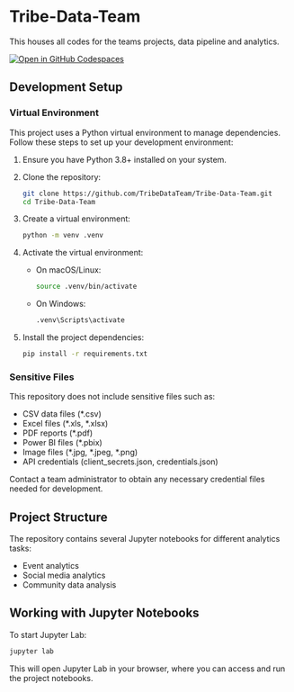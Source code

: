 # Tribe-Data-Team
This houses all codes for the teams projects, data pipeline and analytics.

[![Open in GitHub Codespaces](https://github.com/codespaces/badge.svg)](https://codespaces.new/TribeDataTeam/Tribe-Data-Team?quickstart=1)

## Development Setup

### Virtual Environment

This project uses a Python virtual environment to manage dependencies. Follow these steps to set up your development environment:

1. Ensure you have Python 3.8+ installed on your system.

2. Clone the repository:
   ```bash
   git clone https://github.com/TribeDataTeam/Tribe-Data-Team.git
   cd Tribe-Data-Team
   ```

3. Create a virtual environment:
   ```bash
   python -m venv .venv
   ```

4. Activate the virtual environment:
   - On macOS/Linux:
     ```bash
     source .venv/bin/activate
     ```
   - On Windows:
     ```bash
     .venv\Scripts\activate
     ```

5. Install the project dependencies:
   ```bash
   pip install -r requirements.txt
   ```

### Sensitive Files

This repository does not include sensitive files such as:
- CSV data files (*.csv)
- Excel files (*.xls, *.xlsx)
- PDF reports (*.pdf)
- Power BI files (*.pbix)
- Image files (*.jpg, *.jpeg, *.png)
- API credentials (client_secrets.json, credentials.json)

Contact a team administrator to obtain any necessary credential files needed for development.

## Project Structure

The repository contains several Jupyter notebooks for different analytics tasks:
- Event analytics
- Social media analytics
- Community data analysis

## Working with Jupyter Notebooks

To start Jupyter Lab:
```bash
jupyter lab
```

This will open Jupyter Lab in your browser, where you can access and run the project notebooks. 
